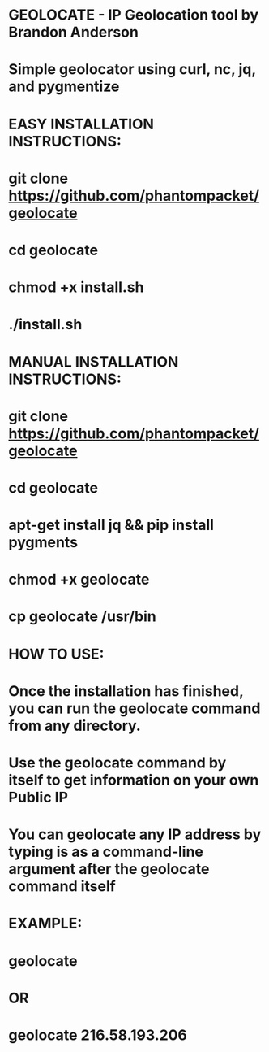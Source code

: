 # GEOLOCATE - IP Geolocation tool by Brandon Anderson
# Simple geolocator using curl, nc, jq, and pygmentize 
#
#
# EASY INSTALLATION INSTRUCTIONS:
# git clone https://github.com/phantompacket/geolocate
# cd geolocate
# chmod +x install.sh
# ./install.sh
#
#
# MANUAL INSTALLATION INSTRUCTIONS:
# git clone https://github.com/phantompacket/geolocate
# cd geolocate
# apt-get install jq && pip install pygments
# chmod +x geolocate
# cp geolocate /usr/bin
#
# HOW TO USE:
# Once the installation has finished, you can run the geolocate command from any directory.
# Use the geolocate command by itself to get information on your own Public IP
# You can geolocate any IP address by typing is as a command-line argument after the geolocate command itself
# 
# EXAMPLE:
# geolocate
# OR
# geolocate 216.58.193.206

